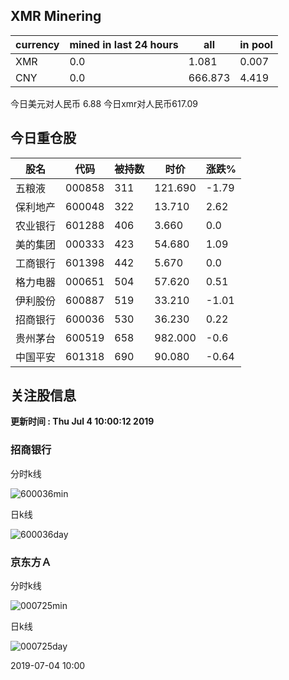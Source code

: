 ## XMR Minering

|currency|mined in last 24 hours|all|in pool|
|---|---|---|---|
|XMR|0.0|1.081|0.007|
|CNY|0.0|666.873|4.419|

今日美元对人民币 6.88	今日xmr对人民币617.09


## 今日重仓股 

|股名|代码|被持数|时价|涨跌%|
|---|---|---|---|---|
|五粮液|000858|311|121.690|-1.79|
|保利地产|600048|322|13.710|2.62|
|农业银行|601288|406|3.660|0.0|
|美的集团|000333|423|54.680|1.09|
|工商银行|601398|442|5.670|0.0|
|格力电器|000651|504|57.620|0.51|
|伊利股份|600887|519|33.210|-1.01|
|招商银行|600036|530|36.230|0.22|
|贵州茅台|600519|658|982.000|-0.6|
|中国平安|601318|690|90.080|-0.64|

## 关注股信息
**更新时间 : Thu Jul  4 10:00:12 2019**
### 招商银行 
分时k线

![600036min](http://image.sinajs.cn/newchart/min/n/sh600036.gif)

日k线

![600036day](http://image.sinajs.cn/newchart/daily/n/sh600036.gif)

### 京东方Ａ 
分时k线

![000725min](http://image.sinajs.cn/newchart/min/n/sz000725.gif)

日k线

![000725day](http://image.sinajs.cn/newchart/daily/n/sz000725.gif)

2019-07-04 10:00